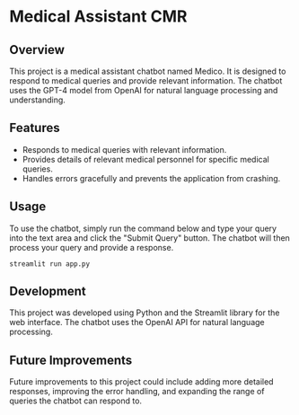 # Medical Assistant CMR

## Overview
This project is a medical assistant chatbot named Medico. It is designed to respond to medical queries and provide relevant information. The chatbot uses the GPT-4 model from OpenAI for natural language processing and understanding.

## Features
- Responds to medical queries with relevant information.
- Provides details of relevant medical personnel for specific medical queries.
- Handles errors gracefully and prevents the application from crashing.

## Usage
To use the chatbot, simply run the command below and type your query into the text area and click the "Submit Query" button. The chatbot will then process your query and provide a response.

```streamlit run app.py```

## Development
This project was developed using Python and the Streamlit library for the web interface. The chatbot uses the OpenAI API for natural language processing.

## Future Improvements
Future improvements to this project could include adding more detailed responses, improving the error handling, and expanding the range of queries the chatbot can respond to.
